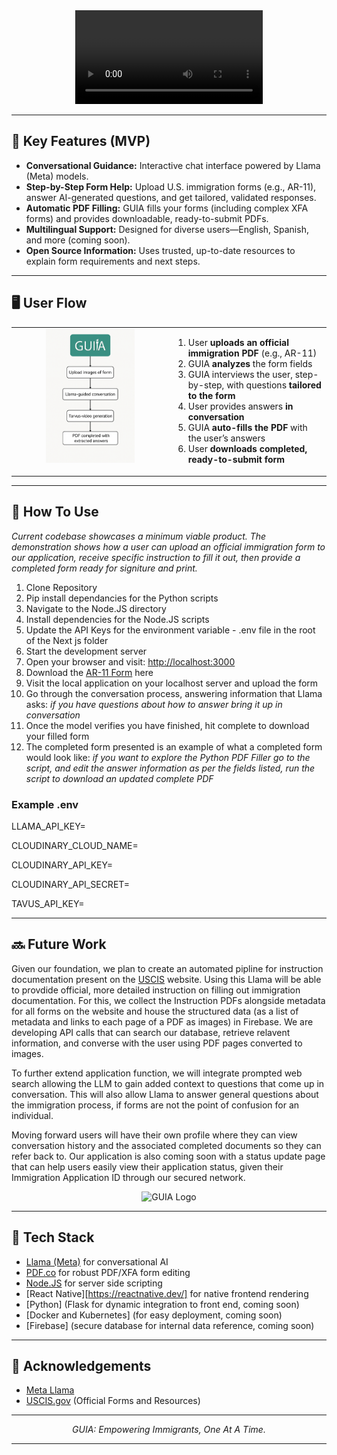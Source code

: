 <div align="center">

<video src="https://github.com/user-attachments/assets/196ba01f-64b4-4f86-b27a-0237f5bb581f" alt="GUIA Logo" width="300">

# GUIA – Immigration Support AI Assistant

**GUIA** is an AI-powered immigration assistant designed to help individuals navigate complex U.S. immigration and legal processes.  
Leveraging cutting-edge open-source AI, GUIA delivers accessible, step-by-step, and context-aware support for filing forms, answering questions, and demystifying bureaucracy.

</div>

---

## 🚀 Key Features (MVP)

- **Conversational Guidance:** Interactive chat interface powered by Llama (Meta) models.
- **Step-by-Step Form Help:** Upload U.S. immigration forms (e.g., AR-11), answer AI-generated questions, and get tailored, validated responses.
- **Automatic PDF Filling:** GUIA fills your forms (including complex XFA forms) and provides downloadable, ready-to-submit PDFs.
- **Multilingual Support:** Designed for diverse users—English, Spanish, and more (coming soon).
- **Open Source Information:** Uses trusted, up-to-date resources to explain form requirements and next steps.

---

## 🖥️ User Flow

<table border="0" cellspacing="0" cellpadding="0">
  <tr>
    <td width="50%" align="center" valign="top">
      <img src="https://github.com/Aaron-Pandian/llamahackathon4-guia/raw/main/metadata/userflow.png" alt="Userflow Diagram" width="60%">
    </td>
    <td width="70%" valign="middle">
      <ol>
        <li>User <b>uploads an official immigration PDF</b> (e.g., AR-11)</li>
        <li>GUIA <b>analyzes</b> the form fields</li>
        <li>GUIA interviews the user, step-by-step, with questions <b>tailored to the form</b></li>
        <li>User provides answers <b>in conversation</b></li>
        <li>GUIA <b>auto-fills the PDF</b> with the user’s answers</li>
        <li>User <b>downloads completed, ready-to-submit form</b></li>
      </ol>
    </td>
  </tr>
</table>

---

## 🔧 How To Use
_Current codebase showcases a minimum viable product. The demonstration shows how a user can upload an official immigration form to our application, receive specific instruction to fill it out, then provide a completed form ready for signiture and print._

1. Clone Repository
2. Pip install dependancies for the Python scripts
3. Navigate to the Node.JS directory
4. Install dependencies for the Node.JS scripts
5. Update the API Keys for the environment variable - .env file in the root of the Next js folder
6. Start the development server
7. Open your browser and visit: [http://localhost:3000](http://localhost:3000)
8. Download the [AR-11 Form](https://github.com/Aaron-Pandian/llamahackathon4-guia/blob/main/metadata/ar-11.pdf) here
9. Visit the local application on your localhost server and upload the form
10. Go through the conversation process, answering information that Llama asks: _if you have questions about how to answer bring it up in conversation_
11. Once the model verifies you have finished, hit complete to download your filled form
12. The completed form presented is an example of what a completed form would look like: _if you want to explore the Python PDF Filler go to the script, and edit the answer information as per the fields listed, run the script to download an updated complete PDF_ 

### Example .env 

LLAMA_API_KEY=

CLOUDINARY_CLOUD_NAME=

CLOUDINARY_API_KEY=

CLOUDINARY_API_SECRET=

TAVUS_API_KEY=

---

## 🔜 Future Work 

Given our foundation, we plan to create an automated pipline for instruction documentation present on the [USCIS](https://uscis.gov/) website. Using this Llama will be able to provdide official, more detailed instruction on filling out immigration documentation. For this, we collect the Instruction PDFs alongside metadata for all forms on the website and house the structured data (as a list of metadata and links to each page of a PDF as images) in Firebase. We are developing API calls that can search our database, retrieve relavent information, and converse with the user using PDF pages converted to images. 

To further extend application function, we will integrate prompted web search allowing the LLM to gain added context to questions that come up in conversation. This will also allow Llama to answer general questions about the immigration process, if forms are not the point of confusion for an individual. 

Moving forward users will have their own profile where they can view conversation history and the associated completed documents so they can refer back to. Our application is also coming soon with a status update page that can help users easily view their application status, given their Immigration Application ID through our secured network. 

<div align="center">
<image src="https://github.com/Aaron-Pandian/llamahackathon4-guia/blob/main/metadata/GUIA_Logo.png" alt="GUIA Logo" width="300">
</div>

---

## 🧩 Tech Stack

- [Llama (Meta)](https://ai.meta.com/llama/) for conversational AI
- [PDF.co](https://pdf.co/) for robust PDF/XFA form editing
- [Node.JS](https://pypdf.readthedocs.io/) for server side scripting
- [React Native][https://reactnative.dev/] for native frontend rendering
- [Python] (Flask for dynamic integration to front end, coming soon)
- [Docker and Kubernetes] (for easy deployment, coming soon)
- [Firebase] (secure database for internal data reference, coming soon)

---

## 🙏 Acknowledgements

- [Meta Llama](https://ai.meta.com/llama/)
- [USCIS.gov](https://uscis.gov/) (Official Forms and Resources)

---

<p align="center">
  <em>GUIA: Empowering Immigrants, One At A Time.</em>
</p>

---
